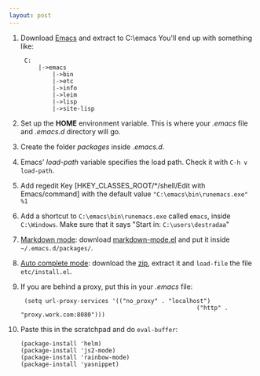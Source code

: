 ```yaml
---
layout: post
---
```


1. Download [Emacs](http://mirror.cedia.org.ec/gnu/emacs/windows/) and extract to C:\emacs
	 You'll end up with something like:

		C:
			|->emacs
				|->bin
				|->etc
				|->info
				|->leim
				|->lisp
				|->site-lisp

2. Set up the **HOME** environment variable. This is where your *.emacs*
	 file and *.emacs.d* directory will go.

3. Create the folder *packages* inside *.emacs.d*.

4. Emacs' *load-path* variable specifies the load path.
	 Check it with `C-h v load-path`.

5. Add regedit Key [HKEY\_CLASSES_ROOT/*/shell/Edit with Emacs/command] with the default value `"C:\emacs\bin\runemacs.exe" %1`

6. Add a shortcut to `C:\emacs\bin\runemacs.exe` called `emacs`, inside `C:\Windows`. Make sure that it says "Start in: `C:\users\destradaa`"

7. [Markdown mode](http://jblevins.org/projects/markdown-mode/): download [markdown-mode.el](http://jblevins.org/projects/markdown-mode/markdown-mode.el) and put it inside `~/.emacs.d/packages/`.

8. [Auto complete mode](http://cx4a.org/software/auto-complete/): download the [zip](http://cx4a.org/pub/auto-complete/auto-complete-1.3.1.zip), extract it and `load-file` the file `etc/install.el`.

9. If you are behind a proxy, put this in your *.emacs* file:

		(setq url-proxy-services '(("no_proxy" . "localhost")
														 ("http" . "proxy.work.com:8080")))

10. Paste this in the scratchpad and do `eval-buffer`:

		(package-install 'helm)
		(package-install 'js2-mode)
		(package-install 'rainbow-mode)
		(package-install 'yasnippet)
